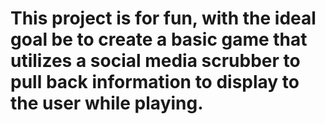 # This project is for fun, with the ideal goal be to create a basic game that utilizes a social media scrubber to pull back information to display to the user while playing.
